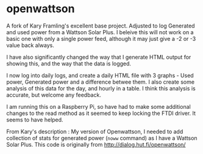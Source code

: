 openwattson
===========
A fork of Kary Framling's excellent base project. Adjusted to log Generated and used power from a Wattson Solar Plus. I beleive this will not work on a basic one with only a single power feed, although it may just give a -2 or -3 value back always.

I have also significantly changed the way that I generate HTML output for showing this, and the way that the data is logged.

I now log into daily logs, and create a daily HTML file with 3 graphs - Used power, Generated power and a difference betwee them. I also create some analysis of this data for the day, and hourly in a table. I think this analysis is accurate, but welcome any feedback.

I am running this on a Raspberry Pi, so have had to make some additional changes to the read method as it seemed to keep locking the FTDI driver. It seems to have helped.

From Kary's description :
My version of Openwattson, I needed to add collection of stats for generated power (`noww` command) as I have a Wattson Solar Plus.  This code is originally from http://dialog.hut.fi/openwattson/

